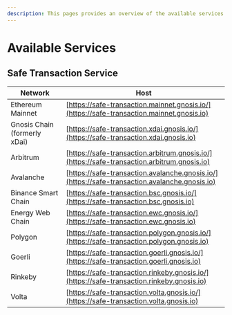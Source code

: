 ```yaml
---
description: This pages provides an overview of the available services
---
```


# Available Services

## Safe Transaction Service

| Network                      | Host                                                                                          |
| ---------------------------- | --------------------------------------------------------------------------------------------- |
| Ethereum Mainnet             | [https://safe-transaction.mainnet.gnosis.io/](https://safe-transaction.mainnet.gnosis.io)     |
| Gnosis Chain (formerly xDai) | [https://safe-transaction.xdai.gnosis.io/](https://safe-transaction.xdai.gnosis.io)           |
| Arbitrum                     | [https://safe-transaction.arbitrum.gnosis.io/](https://safe-transaction.arbitrum.gnosis.io)   |
| Avalanche                    | [https://safe-transaction.avalanche.gnosis.io/](https://safe-transaction.avalanche.gnosis.io) |
| Binance Smart Chain          | [https://safe-transaction.bsc.gnosis.io/](https://safe-transaction.bsc.gnosis.io)             |
| Energy Web Chain             | [https://safe-transaction.ewc.gnosis.io/](https://safe-transaction.ewc.gnosis.io)             |
| Polygon                      | [https://safe-transaction.polygon.gnosis.io/](https://safe-transaction.polygon.gnosis.io)     |
| Goerli                       | [https://safe-transaction.goerli.gnosis.io/](https://safe-transaction.goerli.gnosis.io)       |
| Rinkeby                      | [https://safe-transaction.rinkeby.gnosis.io/](https://safe-transaction.rinkeby.gnosis.io)     |
| Volta                        | [https://safe-transaction.volta.gnosis.io/](https://safe-transaction.volta.gnosis.io)         |
